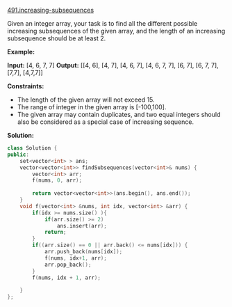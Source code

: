 [491.increasing-subsequences](https://leetcode.com/problems/increasing-subsequences/)  

Given an integer array, your task is to find all the different possible increasing subsequences of the given array, and the length of an increasing subsequence should be at least 2.

**Example:**

**Input:** \[4, 6, 7, 7\]
**Output:** \[\[4, 6\], \[4, 7\], \[4, 6, 7\], \[4, 6, 7, 7\], \[6, 7\], \[6, 7, 7\], \[7,7\], \[4,7,7\]\]

**Constraints:**

*   The length of the given array will not exceed 15.
*   The range of integer in the given array is \[-100,100\].
*   The given array may contain duplicates, and two equal integers should also be considered as a special case of increasing sequence.  



**Solution:**  

```cpp
class Solution {
public:
    set<vector<int> > ans;
    vector<vector<int>> findSubsequences(vector<int>& nums) {
        vector<int> arr;
        f(nums, 0, arr);
        
        return vector<vector<int>>(ans.begin(), ans.end());
    }
    void f(vector<int> &nums, int idx, vector<int> &arr) {
        if(idx >= nums.size() ){
            if(arr.size() >= 2)
                ans.insert(arr);
            return;
        }
        if((arr.size() == 0 || arr.back() <= nums[idx])) {
            arr.push_back(nums[idx]);
            f(nums, idx+1, arr);
            arr.pop_back();
        }
        f(nums, idx + 1, arr);
        
    }
};
```
      